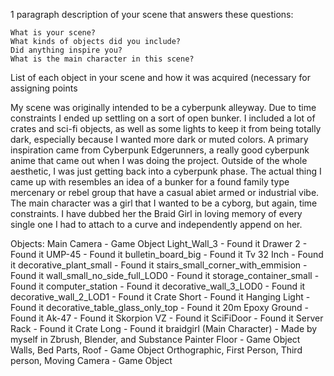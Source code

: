 1 paragraph description of your scene that answers these questions:

    What is your scene?
    What kinds of objects did you include?
    Did anything inspire you?
    What is the main character in this scene?

List of each object in your scene and how it was acquired (necessary for assigning points

My scene was originally intended to be a cyberpunk alleyway. Due to time constraints I ended up settling on a sort of open bunker. I included a lot of crates and sci-fi objects, as well as some lights to keep it from being totally dark, especially because I wanted more dark or muted colors. A primary inspiration came from Cyberpunk Edgerunners, a really good cyberpunk anime that came out when I was doing the project. Outside of the whole aesthetic, I was just getting back into a cyberpunk phase. The actual thing I came up  with resembles an idea of a bunker for a found family type mercenary or rebel group that have a casual abiet armed or industrial vibe. The main character was a girl that I wanted to be a cyborg, but again, time constraints. I have dubbed her the Braid Girl in loving memory of every single one I had to attach to a curve and independently append on her.

Objects:
Main Camera - Game Object
Light_Wall_3 - Found it
Drawer 2 - Found it
UMP-45 - Found it
bulletin_board_big - Found it
Tv 32 Inch - Found it
decorative_plant_small - Found it
stairs_small_corner_with_emmision - Found it
wall_small_no_side_full_LOD0 - Found it
storage_container_small - Found it
computer_station - Found it
decorative_wall_3_LOD0 - Found it
decorative_wall_2_LOD1 - Found it
Crate Short - Found it
Hanging Light - Found it
decorative_table_glass_only_top - Found it
20m Epoxy Ground - Found it
Ak-47 - Found it
Skorpion VZ - Found it
SciFiDoor - Found it
Server Rack - Found it
Crate Long - Found it
braidgirl (Main Character) - Made by myself in Zbrush, Blender, and Substance Painter
Floor - Game Object
Walls, Bed Parts, Roof - Game Object
Orthographic, First Person, Third person, Moving Camera - Game Object
